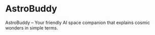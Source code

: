 # AstroBuddy
AstroBuddy – Your friendly AI space companion that explains cosmic wonders in simple terms.
